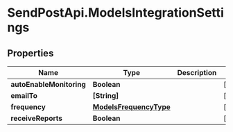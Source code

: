 # SendPostApi.ModelsIntegrationSettings

## Properties
Name | Type | Description | Notes
------------ | ------------- | ------------- | -------------
**autoEnableMonitoring** | **Boolean** |  | [optional] 
**emailTo** | **[String]** |  | [optional] 
**frequency** | [**ModelsFrequencyType**](ModelsFrequencyType.md) |  | [optional] 
**receiveReports** | **Boolean** |  | [optional] 
